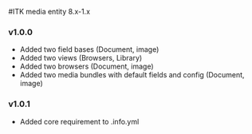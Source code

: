 #ITK media entity 8.x-1.x

### v1.0.0
- Added two field bases (Document, image)
- Added two views (Browsers, Library)
- Added two browsers (Document, image)
- Added two media bundles with default fields and config (Document, image)

### v1.0.1
- Added core requirement to .info.yml